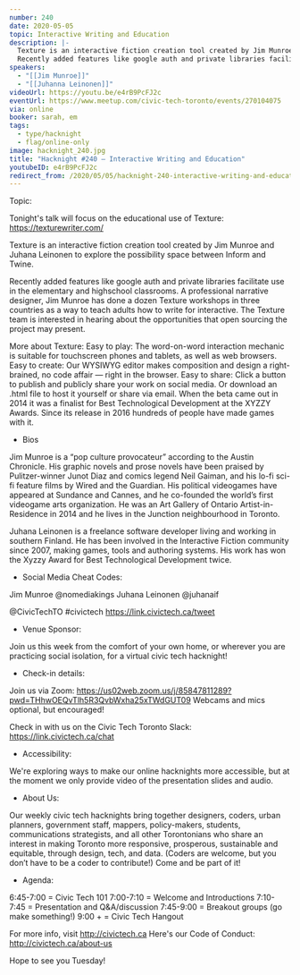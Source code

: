 ```yaml
---
number: 240
date: 2020-05-05
topic: Interactive Writing and Education
description: |-
  Texture is an interactive fiction creation tool created by Jim Munroe and Juhana Leinonen to explore the possibility space between Inform and Twine.
  Recently added features like google auth and private libraries facilitate use in the elementary and highschool classrooms. A professional narrative designer, Jim Munroe has done a dozen Texture workshops in three countries as a way to teach adults how to write for interactive. The Texture team is interested in hearing about the opportunities that open sourcing the project may present.
speakers:
  - "[[Jim Munroe]]"
  - "[[Juhanna Leinonen]]"
videoUrl: https://youtu.be/e4rB9PcFJ2c
eventUrl: https://www.meetup.com/civic-tech-toronto/events/270104075
via: online
booker: sarah, em
tags:
  - type/hacknight
  - flag/online-only
image: hacknight_240.jpg
title: "Hacknight #240 – Interactive Writing and Education"
youtubeID: e4rB9PcFJ2c
redirect_from: /2020/05/05/hacknight-240-interactive-writing-and-education-with-jim-munroe-juhanna-leinonen/
---
```


Topic:

Tonight's talk will focus on the educational use of Texture: https://texturewriter.com/

Texture is an interactive fiction creation tool created by Jim Munroe and Juhana Leinonen to explore the possibility space between Inform and Twine.

Recently added features like google auth and private libraries facilitate use in the elementary and highschool classrooms. A professional narrative designer, Jim Munroe has done a dozen Texture workshops in three countries as a way to teach adults how to write for interactive. The Texture team is interested in hearing about the opportunities that open sourcing the project may present.

More about Texture:
Easy to play: The word-on-word interaction mechanic is suitable for touchscreen phones and tablets, as well as web browsers.
Easy to create: Our WYSIWYG editor makes composition and design a right-brained, no code affair — right in the browser.
Easy to share: Click a button to publish and publicly share your work on social media. Or download an .html file to host it yourself or share via email.
When the beta came out in 2014 it was a finalist for Best Technological Development at the XYZZY Awards. Since its release in 2016 hundreds of people have made games with it.

+ Bios

Jim Munroe is a “pop culture provocateur” according to the Austin Chronicle. His graphic novels and prose novels have been praised by Pulitzer-winner Junot Diaz and comics legend Neil Gaiman, and his lo-fi sci-fi feature films by Wired and the Guardian. His political videogames have appeared at Sundance and Cannes, and he co-founded the world’s first videogame arts organization. He was an Art Gallery of Ontario Artist-in-Residence in 2014 and he lives in the Junction neighbourhood in Toronto.

Juhana Leinonen is a freelance software developer living and working in southern Finland. He has been involved in the Interactive Fiction community since 2007, making games, tools and authoring systems. His work has won the Xyzzy Award for Best Technological Development twice.

+ Social Media Cheat Codes:

Jim Munroe @nomediakings
Juhana Leinonen @juhanaif

@CivicTechTO \#civictech
https://link.civictech.ca/tweet

+ Venue Sponsor:

Join us this week from the comfort of your own home, or wherever you are practicing social isolation, for a virtual civic tech hacknight!

+ Check-in details:

Join us via Zoom: https://us02web.zoom.us/j/85847811289?pwd=THhwOEQvTlh5R3QvbWxha25xTWdGUT09
Webcams and mics optional, but encouraged!

Check in with us on the Civic Tech Toronto Slack: https://link.civictech.ca/chat

+ Accessibility:

We're exploring ways to make our online hacknights more accessible, but at the moment we only provide video of the presentation slides and audio.

+ About Us:

Our weekly civic tech hacknights bring together designers, coders, urban planners, government staff, mappers, policy-makers, students, communications strategists, and all other Torontonians who share an interest in making Toronto more responsive, prosperous, sustainable and equitable, through design, tech, and data. (Coders are welcome, but you don’t have to be a coder to contribute!) Come and be part of it!

+ Agenda:

6:45-7:00 = Civic Tech 101
7:00-7:10 = Welcome and Introductions
7:10-7:45 = Presentation and Q&A/discussion
7:45-9:00 = Breakout groups (go make something!)
9:00 + = Civic Tech Hangout

For more info, visit http://civictech.ca
Here's our Code of Conduct: http://civictech.ca/about-us

Hope to see you Tuesday!